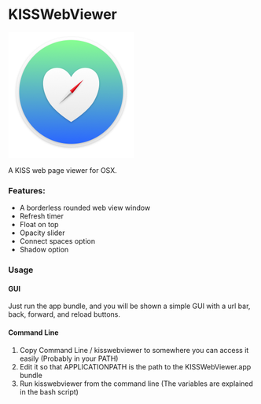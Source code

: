 # KISSWebViewer
<img src="https://raw.githubusercontent.com/DrabWeb/KISSWebViewer/master/Icon.png" width="256">

A KISS web page viewer for OSX.

### Features:
- A borderless rounded web view window
- Refresh timer
- Float on top
- Opacity slider
- Connect spaces option
- Shadow option

### Usage

#### GUI
Just run the app bundle, and you will be shown a simple GUI with a url bar, back, forward, and reload buttons.

#### Command Line
1. Copy Command Line / kisswebviewer to somewhere you can access it easily (Probably in your PATH)
2. Edit it so that APPLICATIONPATH is the path to the KISSWebViewer.app bundle
3. Run kisswebviewer from the command line (The variables are explained in the bash script)
